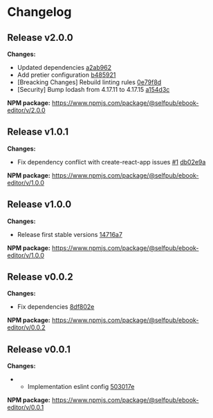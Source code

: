 # Changelog


## Release v2.0.0

**Changes:**
* Updated dependencies [a2ab962](https://github.com/selfpub-org/eslint-config/commit/a2ab962)
* Add pretier configuration [b485921](https://github.com/selfpub-org/eslint-config/commit/b485921)
* [Breacking Changes] Rebuild linting rules [0e79f8d](https://github.com/selfpub-org/eslint-config/commit/0e79f8d)
* [Security] Bump lodash from 4.17.11 to 4.17.15 [a154d3c](https://github.com/selfpub-org/eslint-config/commit/a154d3c)


**NPM package:** https://www.npmjs.com/package/@selfpub/ebook-editor/v/2.0.0


## Release v1.0.1

**Changes:**
* Fix dependency conflict with create-react-app issues [#1](https://github.com/selfpub-org/eslint-config/issues/1) [db02e9a](https://github.com/selfpub-org/eslint-config/commit/db02e9a)

**NPM package:** https://www.npmjs.com/package/@selfpub/ebook-editor/v/1.0.0


## Release v1.0.0

**Changes:**
- Release first stable versions [14716a7](https://github.com/selfpub-org/eslint-config/commit/14716a7)

**NPM package:** https://www.npmjs.com/package/@selfpub/ebook-editor/v/1.0.0


## Release v0.0.2

**Changes:**
- Fix dependencies [8df802e](https://github.com/selfpub-org/eslint-config/commit/8df802e)

**NPM package:** https://www.npmjs.com/package/@selfpub/ebook-editor/v/0.0.2


## Release v0.0.1

**Changes:**
- * Implementation eslint config [503017e](https://github.com/selfpub-org/eslint-config/commit/503017e)

**NPM package:** https://www.npmjs.com/package/@selfpub/ebook-editor/v/0.0.1
